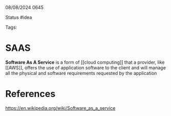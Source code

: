 08/08/2024 0645

Status #idea

Tags:

# SAAS

**Software As A Service** is a form of [[cloud computing]] that a provider, like [[AWS]], offers the use of application software to the client and will  manage all the physical and software requirements requested by the application
# References

https://en.wikipedia.org/wiki/Software_as_a_service
